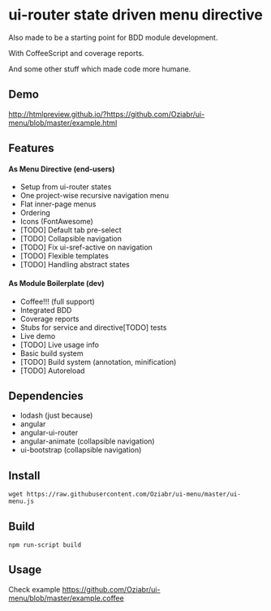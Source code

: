 # ui-router state driven menu directive

Also made to be a starting point for BDD module development.

With CoffeeScript and coverage reports.

And some other stuff which made code more humane.

## Demo

http://htmlpreview.github.io/?https://github.com/Oziabr/ui-menu/blob/master/example.html

## Features

#### As Menu Directive (end-users)

- Setup from ui-router states
- One project-wise recursive navigation menu
- Flat inner-page menus
- Ordering
- Icons (FontAwesome)
- [TODO] Default tab pre-select
- [TODO] Collapsible navigation
- [TODO] Fix ui-sref-active on navigation
- [TODO] Flexible templates
- [TODO] Handling abstract states

#### As Module Boilerplate (dev)

- Coffee!!! (full support)
- Integrated BDD
- Coverage reports
- Stubs for service and directive[TODO] tests
- Live demo
- [TODO] Live usage info
- Basic build system
- [TODO] Build system (annotation, minification)
- [TODO] Autoreload

## Dependencies

- lodash (just because)
- angular
- angular-ui-router
- angular-animate (collapsible navigation)
- ui-bootstrap    (collapsible navigation)


## Install

```wget https://raw.githubusercontent.com/Oziabr/ui-menu/master/ui-menu.js```

## Build

```npm run-script build```

## Usage

Check example https://github.com/Oziabr/ui-menu/blob/master/example.coffee